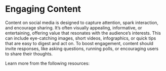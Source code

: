 # Engaging Content

Content on social media is designed to capture attention, spark interaction, and encourage sharing. It’s often visually appealing, informative, or entertaining, offering value that resonates with the audience’s interests. This can include eye-catching images, short videos, infographics, or quick tips that are easy to digest and act on. To boost engagement, content should invite responses, like asking questions, running polls, or encouraging users to share their thoughts.

Learn more from the following resources:

